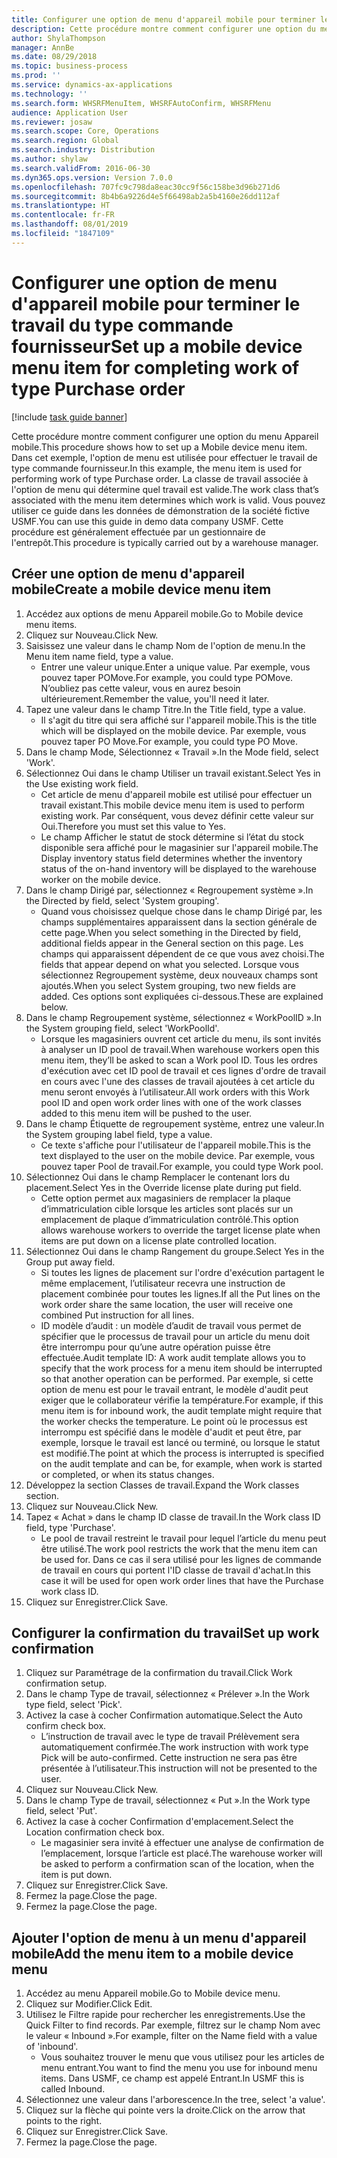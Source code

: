 ```yaml
---
title: Configurer une option de menu d'appareil mobile pour terminer le travail du type commande fournisseur
description: Cette procédure montre comment configurer une option du menu Appareil mobile.
author: ShylaThompson
manager: AnnBe
ms.date: 08/29/2018
ms.topic: business-process
ms.prod: ''
ms.service: dynamics-ax-applications
ms.technology: ''
ms.search.form: WHSRFMenuItem, WHSRFAutoConfirm, WHSRFMenu
audience: Application User
ms.reviewer: josaw
ms.search.scope: Core, Operations
ms.search.region: Global
ms.search.industry: Distribution
ms.author: shylaw
ms.search.validFrom: 2016-06-30
ms.dyn365.ops.version: Version 7.0.0
ms.openlocfilehash: 707fc9c798da8eac30cc9f56c158be3d96b271d6
ms.sourcegitcommit: 8b4b6a9226d4e5f66498ab2a5b4160e26dd112af
ms.translationtype: HT
ms.contentlocale: fr-FR
ms.lasthandoff: 08/01/2019
ms.locfileid: "1847109"
---
```

# <a name="set-up-a-mobile-device-menu-item-for-completing-work-of-type-purchase-order"></a><span data-ttu-id="0f149-103">Configurer une option de menu d'appareil mobile pour terminer le travail du type commande fournisseur</span><span class="sxs-lookup"><span data-stu-id="0f149-103">Set up a mobile device menu item for completing work of type Purchase order</span></span>

[!include [task guide banner](../../includes/task-guide-banner.md)]

<span data-ttu-id="0f149-104">Cette procédure montre comment configurer une option du menu Appareil mobile.</span><span class="sxs-lookup"><span data-stu-id="0f149-104">This procedure shows how to set up a Mobile device menu item.</span></span> <span data-ttu-id="0f149-105">Dans cet exemple, l'option de menu est utilisée pour effectuer le travail de type commande fournisseur.</span><span class="sxs-lookup"><span data-stu-id="0f149-105">In this example, the menu item is used for performing work of type Purchase order.</span></span> <span data-ttu-id="0f149-106">La classe de travail associée à l'option de menu qui détermine quel travail est valide.</span><span class="sxs-lookup"><span data-stu-id="0f149-106">The work class that’s associated with the menu item determines which work is valid.</span></span> <span data-ttu-id="0f149-107">Vous pouvez utiliser ce guide dans les données de démonstration de la société fictive USMF.</span><span class="sxs-lookup"><span data-stu-id="0f149-107">You can use this guide in demo data company USMF.</span></span> <span data-ttu-id="0f149-108">Cette procédure est généralement effectuée par un gestionnaire de l'entrepôt.</span><span class="sxs-lookup"><span data-stu-id="0f149-108">This procedure is typically carried out by a warehouse manager.</span></span>


## <a name="create-a-mobile-device-menu-item"></a><span data-ttu-id="0f149-109">Créer une option de menu d'appareil mobile</span><span class="sxs-lookup"><span data-stu-id="0f149-109">Create a mobile device menu item</span></span>
1. <span data-ttu-id="0f149-110">Accédez aux options de menu Appareil mobile.</span><span class="sxs-lookup"><span data-stu-id="0f149-110">Go to Mobile device menu items.</span></span>
2. <span data-ttu-id="0f149-111">Cliquez sur Nouveau.</span><span class="sxs-lookup"><span data-stu-id="0f149-111">Click New.</span></span>
3. <span data-ttu-id="0f149-112">Saisissez une valeur dans le champ Nom de l'option de menu.</span><span class="sxs-lookup"><span data-stu-id="0f149-112">In the Menu item name field, type a value.</span></span>
    * <span data-ttu-id="0f149-113">Entrer une valeur unique.</span><span class="sxs-lookup"><span data-stu-id="0f149-113">Enter a unique value.</span></span> <span data-ttu-id="0f149-114">Par exemple, vous pouvez taper POMove.</span><span class="sxs-lookup"><span data-stu-id="0f149-114">For example, you could type POMove.</span></span> <span data-ttu-id="0f149-115">N’oubliez pas cette valeur, vous en aurez besoin ultérieurement.</span><span class="sxs-lookup"><span data-stu-id="0f149-115">Remember the value, you'll need it later.</span></span>  
4. <span data-ttu-id="0f149-116">Tapez une valeur dans le champ Titre.</span><span class="sxs-lookup"><span data-stu-id="0f149-116">In the Title field, type a value.</span></span>
    * <span data-ttu-id="0f149-117">Il s'agit du titre qui sera affiché sur l'appareil mobile.</span><span class="sxs-lookup"><span data-stu-id="0f149-117">This is the title which will be displayed on the mobile device.</span></span> <span data-ttu-id="0f149-118">Par exemple, vous pouvez taper PO Move.</span><span class="sxs-lookup"><span data-stu-id="0f149-118">For example, you could type PO Move.</span></span>  
5. <span data-ttu-id="0f149-119">Dans le champ Mode, Sélectionnez « Travail ».</span><span class="sxs-lookup"><span data-stu-id="0f149-119">In the Mode field, select 'Work'.</span></span>
6. <span data-ttu-id="0f149-120">Sélectionnez Oui dans le champ Utiliser un travail existant.</span><span class="sxs-lookup"><span data-stu-id="0f149-120">Select Yes in the Use existing work field.</span></span>
    * <span data-ttu-id="0f149-121">Cet article de menu d'appareil mobile est utilisé pour effectuer un travail existant.</span><span class="sxs-lookup"><span data-stu-id="0f149-121">This mobile device menu item is used to perform existing work.</span></span> <span data-ttu-id="0f149-122">Par conséquent, vous devez définir cette valeur sur Oui.</span><span class="sxs-lookup"><span data-stu-id="0f149-122">Therefore you must set this value to Yes.</span></span>  
    * <span data-ttu-id="0f149-123">Le champ Afficher le statut de stock détermine si l’état du stock disponible sera affiché pour le magasinier sur l'appareil mobile.</span><span class="sxs-lookup"><span data-stu-id="0f149-123">The Display inventory status field determines whether the inventory status of the on-hand inventory will be displayed to the warehouse worker on the mobile device.</span></span>  
7. <span data-ttu-id="0f149-124">Dans le champ Dirigé par, sélectionnez « Regroupement système ».</span><span class="sxs-lookup"><span data-stu-id="0f149-124">In the Directed by field, select 'System grouping'.</span></span>
    * <span data-ttu-id="0f149-125">Quand vous choisissez quelque chose dans le champ Dirigé par, les champs supplémentaires apparaissent dans la section générale de cette page.</span><span class="sxs-lookup"><span data-stu-id="0f149-125">When you select something in the Directed by field, additional fields appear in the General section on this page.</span></span> <span data-ttu-id="0f149-126">Les champs qui apparaissent dépendent de ce que vous avez choisi.</span><span class="sxs-lookup"><span data-stu-id="0f149-126">The fields that appear depend on what you selected.</span></span> <span data-ttu-id="0f149-127">Lorsque vous sélectionnez Regroupement système, deux nouveaux champs sont ajoutés.</span><span class="sxs-lookup"><span data-stu-id="0f149-127">When you select System grouping, two new fields are added.</span></span> <span data-ttu-id="0f149-128">Ces options sont expliquées ci-dessous.</span><span class="sxs-lookup"><span data-stu-id="0f149-128">These are explained below.</span></span>  
8. <span data-ttu-id="0f149-129">Dans le champ Regroupement système, sélectionnez « WorkPoolID ».</span><span class="sxs-lookup"><span data-stu-id="0f149-129">In the System grouping field, select 'WorkPoolId'.</span></span>
    * <span data-ttu-id="0f149-130">Lorsque les magasiniers ouvrent cet article du menu, ils sont invités à analyser un ID pool de travail.</span><span class="sxs-lookup"><span data-stu-id="0f149-130">When warehouse workers open this menu item, they’ll be asked to scan a Work pool ID.</span></span> <span data-ttu-id="0f149-131">Tous les ordres d'exécution avec cet ID pool de travail et ces lignes d'ordre de travail en cours avec l'une des classes de travail ajoutées à cet article du menu seront envoyés à l’utilisateur.</span><span class="sxs-lookup"><span data-stu-id="0f149-131">All work orders with this Work pool ID and open work order lines with one of the work classes added to this menu item will be pushed to the user.</span></span>  
9. <span data-ttu-id="0f149-132">Dans le champ Étiquette de regroupement système, entrez une valeur.</span><span class="sxs-lookup"><span data-stu-id="0f149-132">In the System grouping label field, type a value.</span></span>
    * <span data-ttu-id="0f149-133">Ce texte s'affiche pour l'utilisateur de l'appareil mobile.</span><span class="sxs-lookup"><span data-stu-id="0f149-133">This is the text displayed to the user on the mobile device.</span></span> <span data-ttu-id="0f149-134">Par exemple, vous pouvez taper Pool de travail.</span><span class="sxs-lookup"><span data-stu-id="0f149-134">For example, you could type Work pool.</span></span>  
10. <span data-ttu-id="0f149-135">Sélectionnez Oui dans le champ Remplacer le contenant lors du placement.</span><span class="sxs-lookup"><span data-stu-id="0f149-135">Select Yes in the Override license plate during put field.</span></span>
    * <span data-ttu-id="0f149-136">Cette option permet aux magasiniers de remplacer la plaque d’immatriculation cible lorsque les articles sont placés sur un emplacement de plaque d’immatriculation contrôlé.</span><span class="sxs-lookup"><span data-stu-id="0f149-136">This option allows warehouse workers to override the target license plate when items are put down on a license plate controlled location.</span></span>  
11. <span data-ttu-id="0f149-137">Sélectionnez Oui dans le champ Rangement du groupe.</span><span class="sxs-lookup"><span data-stu-id="0f149-137">Select Yes in the Group put away field.</span></span>
    * <span data-ttu-id="0f149-138">Si toutes les lignes de placement sur l'ordre d'exécution partagent le même emplacement, l’utilisateur recevra une instruction de placement combinée pour toutes les lignes.</span><span class="sxs-lookup"><span data-stu-id="0f149-138">If all the Put lines on the work order share the same location, the user will receive one combined Put instruction for all lines.</span></span>  
    * <span data-ttu-id="0f149-139">ID modèle d’audit : un modèle d’audit de travail vous permet de spécifier que le processus de travail pour un article du menu doit être interrompu pour qu’une autre opération puisse être effectuée.</span><span class="sxs-lookup"><span data-stu-id="0f149-139">Audit template ID: A work audit template allows you to specify that the work process for a menu item should be interrupted so that another operation can be performed.</span></span> <span data-ttu-id="0f149-140">Par exemple, si cette option de menu est pour le travail entrant, le modèle d'audit peut exiger que le collaborateur vérifie la température.</span><span class="sxs-lookup"><span data-stu-id="0f149-140">For example, if this menu item is for inbound work, the audit template might require that the worker checks the temperature.</span></span> <span data-ttu-id="0f149-141">Le point où le processus est interrompu est spécifié dans le modèle d'audit et peut être, par exemple, lorsque le travail est lancé ou terminé, ou lorsque le statut est modifié.</span><span class="sxs-lookup"><span data-stu-id="0f149-141">The point at which the process is interrupted is specified on the audit template and can be, for example, when work is started or completed, or when its status changes.</span></span>  
12. <span data-ttu-id="0f149-142">Développez la section Classes de travail.</span><span class="sxs-lookup"><span data-stu-id="0f149-142">Expand the Work classes section.</span></span>
13. <span data-ttu-id="0f149-143">Cliquez sur Nouveau.</span><span class="sxs-lookup"><span data-stu-id="0f149-143">Click New.</span></span>
14. <span data-ttu-id="0f149-144">Tapez « Achat » dans le champ ID classe de travail.</span><span class="sxs-lookup"><span data-stu-id="0f149-144">In the Work class ID field, type 'Purchase'.</span></span>
    * <span data-ttu-id="0f149-145">Le pool de travail restreint le travail pour lequel l’article du menu peut être utilisé.</span><span class="sxs-lookup"><span data-stu-id="0f149-145">The work pool restricts the work that the menu item can be used for.</span></span> <span data-ttu-id="0f149-146">Dans ce cas il sera utilisé pour les lignes de commande de travail en cours qui portent l'ID classe de travail d'achat.</span><span class="sxs-lookup"><span data-stu-id="0f149-146">In this case it will be used for open work order lines that have the Purchase work class ID.</span></span>  
15. <span data-ttu-id="0f149-147">Cliquez sur Enregistrer.</span><span class="sxs-lookup"><span data-stu-id="0f149-147">Click Save.</span></span>

## <a name="set-up-work-confirmation"></a><span data-ttu-id="0f149-148">Configurer la confirmation du travail</span><span class="sxs-lookup"><span data-stu-id="0f149-148">Set up work confirmation</span></span>
1. <span data-ttu-id="0f149-149">Cliquez sur Paramétrage de la confirmation du travail.</span><span class="sxs-lookup"><span data-stu-id="0f149-149">Click Work confirmation setup.</span></span>
2. <span data-ttu-id="0f149-150">Dans le champ Type de travail, sélectionnez « Prélever ».</span><span class="sxs-lookup"><span data-stu-id="0f149-150">In the Work type field, select 'Pick'.</span></span>
3. <span data-ttu-id="0f149-151">Activez la case à cocher Confirmation automatique.</span><span class="sxs-lookup"><span data-stu-id="0f149-151">Select the Auto confirm check box.</span></span>
    * <span data-ttu-id="0f149-152">L’instruction de travail avec le type de travail Prélèvement sera automatiquement confirmée.</span><span class="sxs-lookup"><span data-stu-id="0f149-152">The work instruction with work type Pick will be auto-confirmed.</span></span> <span data-ttu-id="0f149-153">Cette instruction ne sera pas être présentée à l’utilisateur.</span><span class="sxs-lookup"><span data-stu-id="0f149-153">This instruction will not be presented to the user.</span></span>  
4. <span data-ttu-id="0f149-154">Cliquez sur Nouveau.</span><span class="sxs-lookup"><span data-stu-id="0f149-154">Click New.</span></span>
5. <span data-ttu-id="0f149-155">Dans le champ Type de travail, sélectionnez « Put ».</span><span class="sxs-lookup"><span data-stu-id="0f149-155">In the Work type field, select 'Put'.</span></span>
6. <span data-ttu-id="0f149-156">Activez la case à cocher Confirmation d'emplacement.</span><span class="sxs-lookup"><span data-stu-id="0f149-156">Select the Location confirmation check box.</span></span>
    * <span data-ttu-id="0f149-157">Le magasinier sera invité à effectuer une analyse de confirmation de l’emplacement, lorsque l’article est placé.</span><span class="sxs-lookup"><span data-stu-id="0f149-157">The warehouse worker will be asked to perform a confirmation scan of the location, when the item is put down.</span></span>  
7. <span data-ttu-id="0f149-158">Cliquez sur Enregistrer.</span><span class="sxs-lookup"><span data-stu-id="0f149-158">Click Save.</span></span>
8. <span data-ttu-id="0f149-159">Fermez la page.</span><span class="sxs-lookup"><span data-stu-id="0f149-159">Close the page.</span></span>
9. <span data-ttu-id="0f149-160">Fermez la page.</span><span class="sxs-lookup"><span data-stu-id="0f149-160">Close the page.</span></span>

## <a name="add-the-menu-item-to-a-mobile-device-menu"></a><span data-ttu-id="0f149-161">Ajouter l'option de menu à un menu d'appareil mobile</span><span class="sxs-lookup"><span data-stu-id="0f149-161">Add the menu item to a mobile device menu</span></span>
1. <span data-ttu-id="0f149-162">Accédez au menu Appareil mobile.</span><span class="sxs-lookup"><span data-stu-id="0f149-162">Go to Mobile device menu.</span></span>
2. <span data-ttu-id="0f149-163">Cliquez sur Modifier.</span><span class="sxs-lookup"><span data-stu-id="0f149-163">Click Edit.</span></span>
3. <span data-ttu-id="0f149-164">Utilisez le Filtre rapide pour rechercher les enregistrements.</span><span class="sxs-lookup"><span data-stu-id="0f149-164">Use the Quick Filter to find records.</span></span> <span data-ttu-id="0f149-165">Par exemple, filtrez sur le champ Nom avec le valeur « Inbound ».</span><span class="sxs-lookup"><span data-stu-id="0f149-165">For example, filter on the Name field with a value of 'inbound'.</span></span>
    * <span data-ttu-id="0f149-166">Vous souhaitez trouver le menu que vous utilisez pour les articles de menu entrant.</span><span class="sxs-lookup"><span data-stu-id="0f149-166">You want to find the menu you use for inbound menu items.</span></span> <span data-ttu-id="0f149-167">Dans USMF, ce champ est appelé Entrant.</span><span class="sxs-lookup"><span data-stu-id="0f149-167">In USMF this is called Inbound.</span></span>  
4. <span data-ttu-id="0f149-168">Sélectionnez une valeur dans l'arborescence.</span><span class="sxs-lookup"><span data-stu-id="0f149-168">In the tree, select 'a value'.</span></span>
5. <span data-ttu-id="0f149-169">Cliquez sur la flèche qui pointe vers la droite.</span><span class="sxs-lookup"><span data-stu-id="0f149-169">Click on the arrow that points to the right.</span></span>
6. <span data-ttu-id="0f149-170">Cliquez sur Enregistrer.</span><span class="sxs-lookup"><span data-stu-id="0f149-170">Click Save.</span></span>
7. <span data-ttu-id="0f149-171">Fermez la page.</span><span class="sxs-lookup"><span data-stu-id="0f149-171">Close the page.</span></span>

